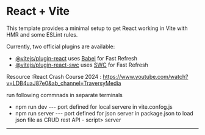 # React + Vite

This template provides a minimal setup to get React working in Vite with HMR and some ESLint rules.

Currently, two official plugins are available:

- [@vitejs/plugin-react](https://github.com/vitejs/vite-plugin-react/blob/main/packages/plugin-react/README.md) uses [Babel](https://babeljs.io/) for Fast Refresh
- [@vitejs/plugin-react-swc](https://github.com/vitejs/vite-plugin-react-swc) uses [SWC](https://swc.rs/) for Fast Refresh


Resource  :React Crash Course 2024 : https://www.youtube.com/watch?v=LDB4uaJ87e0&ab_channel=TraversyMedia

run following commnads in separate terminals
 - npm run dev   --- port defined for local servere in vite.confog.js
 - npm run server ---  port defined for json server in package.json to load json file as CRUD rest API - script> server
  ---